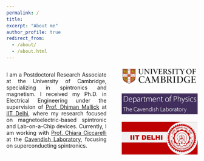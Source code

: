 ```yaml
---
permalink: /
title: 
excerpt: "About me"
author_profile: true
redirect_from: 
  - /about/
  - /about.html
---
```


<div style="display: flex; justify-content: space-between; align-items: flex-start; gap: 40px;">

  <!-- Left Part: Introduction text -->
  <div style="flex: 1; text-align: justify;">
    <p>
      I am a Postdoctoral Research Associate at the University of Cambridge, specializing in spintronics and magnetism. I received my Ph.D. in Electrical Engineering under the supervision of 
      <a href="https://sites.google.com/site/dhimanmallick/home">Prof. Dhiman Mallick</a> at 
      <a href="https://home.iitd.ac.in/">IIT Delhi</a>, where my research focused on magnetoelectric-based spintronic and Lab-on-a-Chip devices. 
      Currently, I am working with <a href="https://www.ciccarelli.phy.cam.ac.uk/">Prof. Chiara Ciccarelli</a> at the 
      <a href="https://www.phy.cam.ac.uk/">Cavendish Laboratory</a>, focusing on superconducting spintronics.
    </p>
  </div>

  <!-- Right Part: Logos aligned in vertical gap -->
  <div style="display: flex; flex-direction: column; align-items: center; gap: 20px;">
    <img src="/images/l1.jpg" alt="Logo 1" style="width: 200px;">
    <img src="/images/l2.jpg" alt="Logo 2" style="width: 200px;">
    <img src="/images/l3.jpg" alt="Logo 3" style="width: 200px;">
  </div>

</div>
